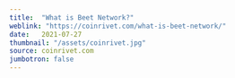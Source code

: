 ```yaml
---
title:  "What is Beet Network?"
weblink: "https://coinrivet.com/what-is-beet-network/"
date:   2021-07-27
thumbnail: "/assets/coinrivet.jpg"
source: coinrivet.com
jumbotron: false
---
```

